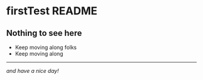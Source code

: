 firstTest README
========================

Nothing to see here
------------------------

* Keep moving along folks
* Keep moving along

* * *

*and have a nice day!*



